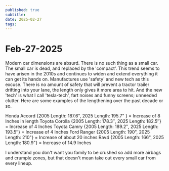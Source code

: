 ```yaml
---
published: true
subtitle: 
date: 2025-02-27
tags: 
---
```


# Feb-27-2025

Modern car dimensions are absurd. There is no such thing as a small car. The small car is dead, and replaced by the 'compact'. This trend seems to have arisen in the 2010s and continues to widen and extend everything it can get its hands on. Manufactures use 'safety' and new tech as this excuse. There is no amount of safety that will prevent a tractor trailer drifting into your lane, the length only gives it more area to hit. And the new 'tech' is what I call 'tesla-tech', fart noises and funny screens; unneeded clutter. Here are some examples of the lengthening over the past decade or so.

Honda Accord {2005 Length: 187.6", 2025 Length: 195.7" } = Increase of 8 Inches in length
Toyota Corolla {2005 Length: 178.3″, 2025 Length: 182.5″} = Increase of 4 Inches
Toyota Camry {2005 Length: 189.2″, 2025 Length: 193.5″} = Increase of 4 Inches
Ford Ranger {2005 Length: 190", 2025 Length: 210"} = Increase of about 20 inches
Rav4 {2005 Length: 166", 2025 Length: 180.9"} = Increase of 14.9 Inches


I understand you don't want you family to be crushed so add more airbags and crumple zones, but that doesn't mean take out every small car from every lineup.



